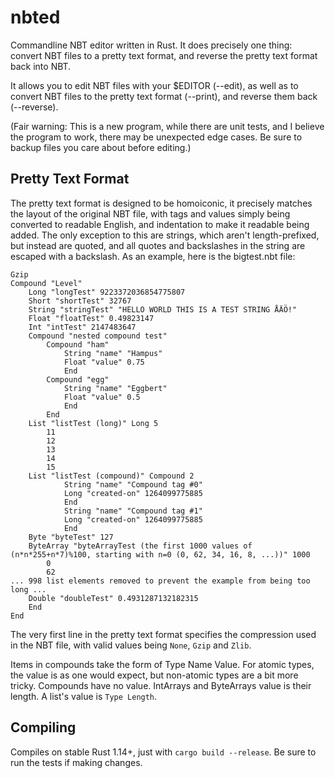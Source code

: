 # nbted

Commandline NBT editor written in Rust. It does precisely one thing: convert NBT files to a pretty text format, and reverse the pretty text format back into NBT.

It allows you to edit NBT files with your $EDITOR (--edit), as well as to convert NBT files to the pretty text format (--print), and reverse them back (--reverse).

(Fair warning: This is a new program, while there are unit tests, and I believe the program to work, there may be unexpected edge cases. Be sure to backup files you care about before editing.)

Pretty Text Format
-----
The pretty text format is designed to be homoiconic, it precisely matches the layout of the original NBT file, with tags and values simply being converted to readable English, and indentation to make it readable being added. The only exception to this are strings, which aren't length-prefixed, but instead are quoted, and all quotes and backslashes in the string are escaped with a backslash. As an example, here is the bigtest.nbt file:
```
Gzip
Compound "Level"
	Long "longTest" 9223372036854775807
	Short "shortTest" 32767
	String "stringTest" "HELLO WORLD THIS IS A TEST STRING ÅÄÖ!"
	Float "floatTest" 0.49823147
	Int "intTest" 2147483647
	Compound "nested compound test"
		Compound "ham"
			String "name" "Hampus"
			Float "value" 0.75
			End
		Compound "egg"
			String "name" "Eggbert"
			Float "value" 0.5
			End
		End
	List "listTest (long)" Long 5
		11
		12
		13
		14
		15
	List "listTest (compound)" Compound 2
			String "name" "Compound tag #0"
			Long "created-on" 1264099775885
			End
			String "name" "Compound tag #1"
			Long "created-on" 1264099775885
			End
	Byte "byteTest" 127
	ByteArray "byteArrayTest (the first 1000 values of (n*n*255+n*7)%100, starting with n=0 (0, 62, 34, 16, 8, ...))" 1000
		0
		62
... 998 list elements removed to prevent the example from being too long ...
	Double "doubleTest" 0.4931287132182315
	End
End
```
The very first line in the pretty text format specifies the compression used in the NBT file, with valid values being `None`, `Gzip` and `Zlib`.

Items in compounds take the form of Type Name Value. For atomic types, the value is as one would expect, but non-atomic types are a bit more tricky. Compounds have no value. IntArrays and ByteArrays value is their length. A list's value is `Type Length`.

Compiling
-----
Compiles on stable Rust 1.14+, just with `cargo build --release`. Be sure to run the tests if making changes.

